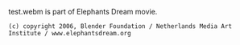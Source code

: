test.webm is part of Elephants Dream movie.

```
(c) copyright 2006, Blender Foundation / Netherlands Media Art Institute / www.elephantsdream.org
```
